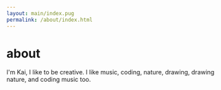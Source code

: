 ```yaml
---
layout: main/index.pug
permalink: /about/index.html
---
```


# about

I'm Kai, I like to be creative. I like music, coding, nature, drawing, drawing nature, and coding music too.
